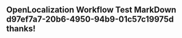 <properties
ms.topic="hero-topic1"
ms.test1="hero-topic"
ms.test2="test"/>

## OpenLocalization Workflow Test MarkDown d97ef7a7-20b6-4950-94b9-01c57c19975d thanks!
